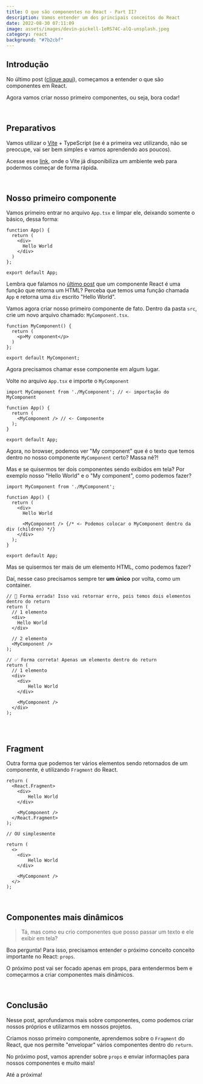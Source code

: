 ```yaml
---
title: O que são componentes no React - Part II?
description: Vamos entender um dos principais conceitos do React
date: 2022-08-30 07:11:09
image: assets/images/devin-pickell-1eRS74C-alQ-unsplash.jpeg
category: react
background: "#7b2cbf"
---
```



## Introdução

No último post ([clique aqui](https://www.devjuniorplus.com.br/o-que-s%C3%A3o-componentes-no-react/)), começamos a entender o que são componentes em React.

Agora vamos criar nosso primeiro componentes, ou seja, bora codar!

</br>

## Preparativos

Vamos utilizar o [Vite](https://vitejs.dev/guide/) + TypeScript (se é a primeira vez utilizando, não se preocupe, vai ser bem simples e vamos aprendendo aos poucos). 

Acesse esse [link](https://vite.new/react-ts), onde o Vite já disponibiliza um ambiente web para podermos começar de forma rápida.

</br>

## Nosso primeiro componente

Vamos primeiro entrar no arquivo `App.tsx` e limpar ele, deixando somente o básico, dessa forma:

```tsx
function App() {
  return (
    <div>
      Hello World
    </div>
  )
};

export default App;

```

Lembra que falamos no [último post](https://www.devjuniorplus.com.br/o-que-s%C3%A3o-componentes-no-react/) que um componente React é uma função que retorna um HTML? Perceba que temos uma função chamada `App` e retorna uma `div` escrito "Hello World".

Vamos agora criar nosso primeiro componente de fato. Dentro da pasta `src`, crie um novo arquivo chamado: `MyComponent.tsx`.

```tsx
function MyComponent() {
  return (
    <p>My component</p>
  )
};

export default MyComponent;

```

Agora precisamos chamar esse componente em algum lugar. 

Volte no arquivo `App.tsx` e importe o `MyComponent`

```tsx
import MyComponent from './MyComponent'; // <- importação do MyComponent

function App() {
  return (
    <MyComponent /> // <- Componente
  );
}

export default App;

```

Agora, no browser, podemos ver "My component" que é o texto que temos dentro no nosso componente `MyComponent` certo? Massa né?!

Mas e se quisermos ter dois componentes sendo exibidos em tela? Por exemplo nosso "Hello World" e o "My component", como podemos fazer?

```tsx
import MyComponent from './MyComponent';

function App() {
  return (
    <div>
      Hello World
      
      <MyComponent /> {/* <- Podemos colocar o MyComponent dentro da div (children) */}
    </div>
  );
}

export default App;

```

Mas se quisermos ter mais de um elemento HTML, como podemos fazer?

Daí, nesse caso precisamos sempre ter **um único** por volta, como um container.

```tsx
// 🚫 Forma errada! Isso vai retornar erro, pois temos dois elementos dentro do return
return (
  // 1 elemento
  <div>
    Hello World
  </div>
  
  // 2 elemento
  <MyComponent /> 
);

// ✅ Forma correta! Apenas um elemento dentro do return 
return (
  // 1 elemento
  <div>
   	<div>
    	Hello World
  	</div>
    
    <MyComponent /> 
  </div>
);


```

</br>

## Fragment

Outra forma que podemos ter vários elementos sendo retornados de um componente, é utilizando `Fragment` do React.

```tsx
return (
  <React.Fragment>
   	<div>
    	Hello World
  	</div>
    
    <MyComponent /> 
  </React.Fragment>
);

// OU simplesmente

return (
  <>
   	<div>
    	Hello World
  	</div>
  
    <MyComponent /> 
  </>
);
```

</br>

## Componentes mais dinâmicos

> Tá, mas como eu crio componentes que posso passar um texto e ele exibir em tela?

Boa pergunta! Para isso, precisamos entender o próximo conceito conceito importante no React: `props`.

O próximo post vai ser focado apenas em props, para entendermos bem e começarmos a criar componentes mais dinâmicos.

</br>

## Conclusão

Nesse post, aprofundamos mais sobre componentes, como podemos criar nossos próprios e utilizarmos em nossos projetos.

Criamos nosso primeiro componente, aprendemos sobre o `Fragment` do React, que nos permite "envelopar" vários componentes dentro do `return`.

No próximo post, vamos aprender sobre `props` e enviar informações para nossos componentes e muito mais! 

Até a próxima!